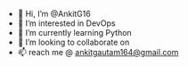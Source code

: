 - 👋 Hi, I’m @AnkitG16
- 👀 I’m interested in DevOps
- 🌱 I’m currently learning Python
- 💞️ I’m looking to collaborate on 
- 📫 reach me @ ankitgautam164@gmail.com

<!---
AnkitG16/AnkitG16 is a ✨ special ✨ repository because its `README.md` (this file) appears on your GitHub profile.
You can click the Preview link to take a look at your changes.
--->
